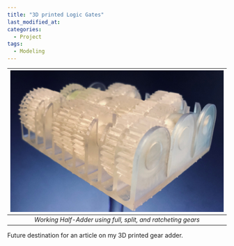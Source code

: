 ```yaml
---
title: "3D printed Logic Gates"
last_modified_at:
categories:
  - Project
tags:
  - Modeling
---
```


| ![working half-adder](/assets/images/gear_project.jpg) |
|:--:| 
| *Working Half-Adder using full, split, and ratcheting gears* |

Future destination for an article on my 3D printed gear adder.
